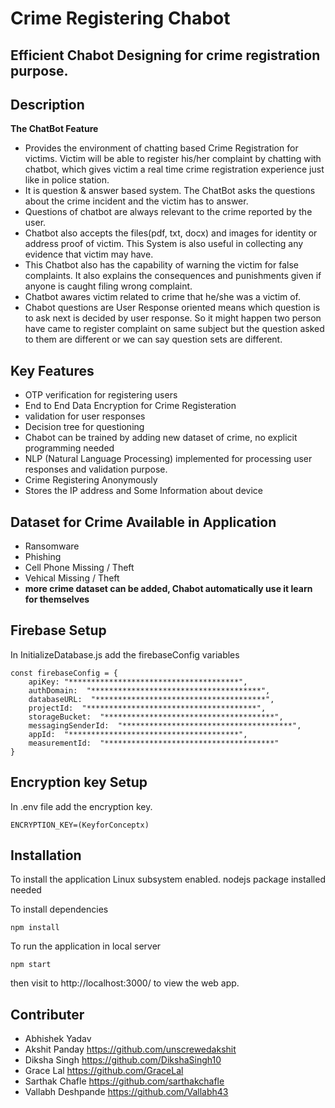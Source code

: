 # Crime Registering Chabot 
## Efficient Chabot Designing for crime registration purpose.

## Description
**The ChatBot Feature**
- Provides the environment of chatting based Crime Registration for victims. Victim will be able to register his/her complaint by chatting with chatbot, which gives victim a real time crime registration experience just like in police station.  
- It is question & answer based system. The ChatBot asks the questions about the crime incident and the victim has to answer.
- Questions of chatbot are always relevant to the crime reported by the user.
- Chatbot also accepts the files(pdf, txt, docx) and images for identity or address proof of victim. This System is also useful in collecting any evidence that victim may have.
- This Chatbot also has the capability of warning the victim for false complaints. It also explains the consequences and punishments given if anyone is caught filing wrong complaint.   
- Chatbot awares victim related to crime that he/she was a victim of.
- Chabot questions are User Response oriented means which question is to ask next is decided by user response. So it might happen two person have came to register complaint on same subject  but the question asked to them  are different or we can say question sets are different.

## Key Features
- OTP verification for registering users
- End to End Data Encryption for Crime Registeration
- validation for user responses
- Decision tree for questioning
- Chabot can be trained by adding new dataset of crime, no explicit programming needed
- NLP (Natural Language Processing) implemented for processing user responses and validation purpose.
- Crime Registering Anonymously
- Stores the IP address and Some Information about device

## Dataset for Crime Available in Application
- Ransomware
- Phishing
- Cell Phone Missing / Theft
- Vehical Missing / Theft
- **more crime dataset can be added, Chabot automatically use it learn for themselves** 

## Firebase Setup
In InitializeDatabase.js
add the firebaseConfig variables

```
const firebaseConfig = {
    apiKey: "**************************************",
    authDomain:  "**************************************",
    databaseURL:  "**************************************",
    projectId:  "**************************************",
    storageBucket:  "**************************************",
    messagingSenderId:  "**************************************",
    appId:  "**************************************",
    measurementId:  "**************************************"
}
```

## Encryption key Setup
In .env file
add the encryption key.
```
ENCRYPTION_KEY=(KeyforConceptx)
```

## Installation
To install the application Linux subsystem enabled. 
nodejs package installed needed

To install dependencies

`npm install`

To run the application in local server 

`npm start`

then visit to http://localhost:3000/ to view the web app.

## Contributer
- Abhishek Yadav
- Akshit Panday https://github.com/unscrewedakshit
- Diksha Singh https://github.com/DikshaSingh10
- Grace Lal https://github.com/GraceLal
- Sarthak Chafle https://github.com/sarthakchafle
- Vallabh Deshpande https://github.com/Vallabh43


